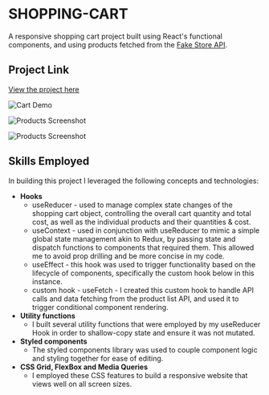 # SHOPPING-CART

A responsive shopping cart project built using React's functional components, and using products fetched from the [Fake Store API](https://fakestoreapi.com/).

## Project Link

[View the project here](https://digidub.github.io/shopping-cart2/)

![Cart Demo](https://i.imgur.com/Rzty59W.gif 'Cart Demo')

![Products Screenshot](https://i.imgur.com/t8jepxb.png 'Products Page')

![Products Screenshot](https://i.imgur.com/0U9kZIG.png 'Cart Page')

## Skills Employed

In building this project I leveraged the following concepts and technologies:

- **Hooks**
  - useReducer - used to manage complex state changes of the shopping cart object, controlling the overall cart quantity and total cost, as well as the individual products and their quantities & cost.
  - useContext - used in conjunction with useReducer to mimic a simple global state management akin to Redux, by passing state and dispatch functions to components that required them. This allowed me to avoid prop drilling and be more concise in my code.
  - useEffect - this hook was used to trigger functionality based on the lifecycle of components, specifically the custom hook below in this instance.
  - custom hook - useFetch - I created this custom hook to handle API calls and data fetching from the product list API, and used it to trigger conditional component rendering.
- **Utility functions**
  - I built several utility functions that were employed by my useReducer Hook in order to shallow-copy state and ensure it was not mutated.
- **Styled components**
  - The styled components library was used to couple component logic and styling together for ease of editing.
- **CSS Grid, FlexBox and Media Queries**
  - I employed these CSS features to build a responsive website that views well on all screen sizes.

